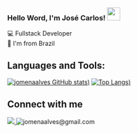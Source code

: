 ### Hello Word, I'm José Carlos!  <img src=https://github.com/TheDudeThatCode/TheDudeThatCode/blob/master/Assets/Earth.gif width="30">

💻 Fullstack Developer <br />
🏡 I'm from Brazil

## Languages and Tools:

[![jomenaalves GitHub stats](https://github-readme-stats.vercel.app/api?username=jomenaalves&theme=radical&show_icons=true))](https://github.com/jomenaalves/github-readme-stats)
[![Top Langs](https://github-readme-stats.vercel.app/api/top-langs/?username=jomenaalves&layout=compact&theme=radical))](https://github.com/jomenaalves/github-readme-stats)

## Connect with me
<a href="https://www.linkedin.com/in/jos%C3%A9-carlos-72495b19b/"> 
  <img src="https://img.shields.io/badge/LinkedIn-0077B5?style=for-the-badge&logo=linkedin&logoColor=white">
</a>

<img src="https://img.shields.io/badge/Gmail-D14836?style=for-the-badge&logo=gmail&logoColor=white" title="jomenaalves@gmail.com">


<!--
**jomenaalves/jomenaalves** is a ✨ _special_ ✨ repository because its `README.md` (this file) appears on your GitHub profile.

Here are some ideas to get you started:

- 🔭 I’m currently working on ...
- 🌱 I’m currently learning ...
- 👯 I’m looking to collaborate on ...
- 🤔 I’m looking for help with ...
- 💬 Ask me about ...
- 📫 How to reach me: ...
- 😄 Pronouns: ...
- ⚡ Fun fact: ...
-->
